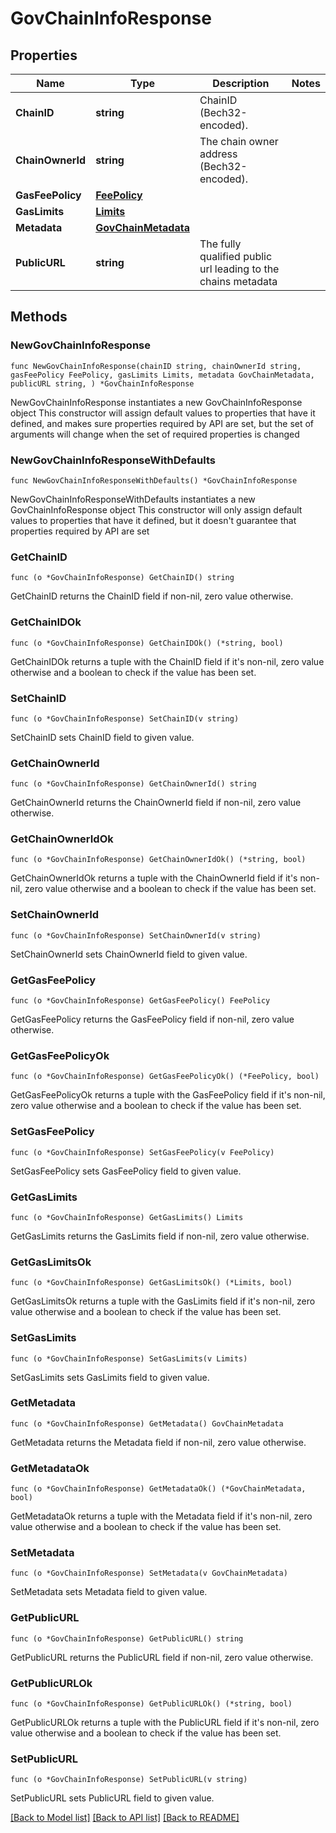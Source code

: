 # GovChainInfoResponse

## Properties

Name | Type | Description | Notes
------------ | ------------- | ------------- | -------------
**ChainID** | **string** | ChainID (Bech32-encoded). | 
**ChainOwnerId** | **string** | The chain owner address (Bech32-encoded). | 
**GasFeePolicy** | [**FeePolicy**](FeePolicy.md) |  | 
**GasLimits** | [**Limits**](Limits.md) |  | 
**Metadata** | [**GovChainMetadata**](GovChainMetadata.md) |  | 
**PublicURL** | **string** | The fully qualified public url leading to the chains metadata | 

## Methods

### NewGovChainInfoResponse

`func NewGovChainInfoResponse(chainID string, chainOwnerId string, gasFeePolicy FeePolicy, gasLimits Limits, metadata GovChainMetadata, publicURL string, ) *GovChainInfoResponse`

NewGovChainInfoResponse instantiates a new GovChainInfoResponse object
This constructor will assign default values to properties that have it defined,
and makes sure properties required by API are set, but the set of arguments
will change when the set of required properties is changed

### NewGovChainInfoResponseWithDefaults

`func NewGovChainInfoResponseWithDefaults() *GovChainInfoResponse`

NewGovChainInfoResponseWithDefaults instantiates a new GovChainInfoResponse object
This constructor will only assign default values to properties that have it defined,
but it doesn't guarantee that properties required by API are set

### GetChainID

`func (o *GovChainInfoResponse) GetChainID() string`

GetChainID returns the ChainID field if non-nil, zero value otherwise.

### GetChainIDOk

`func (o *GovChainInfoResponse) GetChainIDOk() (*string, bool)`

GetChainIDOk returns a tuple with the ChainID field if it's non-nil, zero value otherwise
and a boolean to check if the value has been set.

### SetChainID

`func (o *GovChainInfoResponse) SetChainID(v string)`

SetChainID sets ChainID field to given value.


### GetChainOwnerId

`func (o *GovChainInfoResponse) GetChainOwnerId() string`

GetChainOwnerId returns the ChainOwnerId field if non-nil, zero value otherwise.

### GetChainOwnerIdOk

`func (o *GovChainInfoResponse) GetChainOwnerIdOk() (*string, bool)`

GetChainOwnerIdOk returns a tuple with the ChainOwnerId field if it's non-nil, zero value otherwise
and a boolean to check if the value has been set.

### SetChainOwnerId

`func (o *GovChainInfoResponse) SetChainOwnerId(v string)`

SetChainOwnerId sets ChainOwnerId field to given value.


### GetGasFeePolicy

`func (o *GovChainInfoResponse) GetGasFeePolicy() FeePolicy`

GetGasFeePolicy returns the GasFeePolicy field if non-nil, zero value otherwise.

### GetGasFeePolicyOk

`func (o *GovChainInfoResponse) GetGasFeePolicyOk() (*FeePolicy, bool)`

GetGasFeePolicyOk returns a tuple with the GasFeePolicy field if it's non-nil, zero value otherwise
and a boolean to check if the value has been set.

### SetGasFeePolicy

`func (o *GovChainInfoResponse) SetGasFeePolicy(v FeePolicy)`

SetGasFeePolicy sets GasFeePolicy field to given value.


### GetGasLimits

`func (o *GovChainInfoResponse) GetGasLimits() Limits`

GetGasLimits returns the GasLimits field if non-nil, zero value otherwise.

### GetGasLimitsOk

`func (o *GovChainInfoResponse) GetGasLimitsOk() (*Limits, bool)`

GetGasLimitsOk returns a tuple with the GasLimits field if it's non-nil, zero value otherwise
and a boolean to check if the value has been set.

### SetGasLimits

`func (o *GovChainInfoResponse) SetGasLimits(v Limits)`

SetGasLimits sets GasLimits field to given value.


### GetMetadata

`func (o *GovChainInfoResponse) GetMetadata() GovChainMetadata`

GetMetadata returns the Metadata field if non-nil, zero value otherwise.

### GetMetadataOk

`func (o *GovChainInfoResponse) GetMetadataOk() (*GovChainMetadata, bool)`

GetMetadataOk returns a tuple with the Metadata field if it's non-nil, zero value otherwise
and a boolean to check if the value has been set.

### SetMetadata

`func (o *GovChainInfoResponse) SetMetadata(v GovChainMetadata)`

SetMetadata sets Metadata field to given value.


### GetPublicURL

`func (o *GovChainInfoResponse) GetPublicURL() string`

GetPublicURL returns the PublicURL field if non-nil, zero value otherwise.

### GetPublicURLOk

`func (o *GovChainInfoResponse) GetPublicURLOk() (*string, bool)`

GetPublicURLOk returns a tuple with the PublicURL field if it's non-nil, zero value otherwise
and a boolean to check if the value has been set.

### SetPublicURL

`func (o *GovChainInfoResponse) SetPublicURL(v string)`

SetPublicURL sets PublicURL field to given value.



[[Back to Model list]](../README.md#documentation-for-models) [[Back to API list]](../README.md#documentation-for-api-endpoints) [[Back to README]](../README.md)


